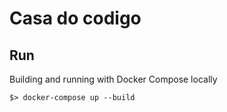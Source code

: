 # Casa do codigo

## Run
Building and running with Docker Compose locally
```
$> docker-compose up --build
```


